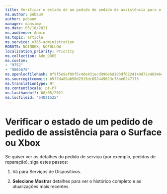 ```yaml
---
title: Verificar o estado de um pedido de pedido de assistência para o Surface ou Xbox
ms.author: pebaum
author: pebaum
manager: dansimp
ms.date: 03/16/2021
ms.audience: Admin
ms.topic: article
ms.service: o365-administration
ROBOTS: NOINDEX, NOFOLLOW
localization_priority: Priority
ms.collection: Adm_O365
ms.custom:
- "9752"
- "9005678"
ms.openlocfilehash: 0f9f5e9af09f5c4de431ecd990e6d193df6224149d72c48946425824ad60dd23
ms.sourcegitcommit: b5f7da89a650d2915dc652449623c78be6247175
ms.translationtype: HT
ms.contentlocale: pt-PT
ms.lasthandoff: 08/05/2021
ms.locfileid: "54021535"
---
```

# <a name="check-the-status-of-a-service-order-request-for-surface-or-xbox"></a>Verificar o estado de um pedido de pedido de assistência para o Surface ou Xbox

Se quiser ver os detalhes do pedido de serviço (por exemplo, pedidos de reparação), siga estes passos:

1. Vá para Serviços de Dispositivos.

1. **Selecione Mostrar** detalhes para ver o histórico completo e as atualizações mais recentes.


